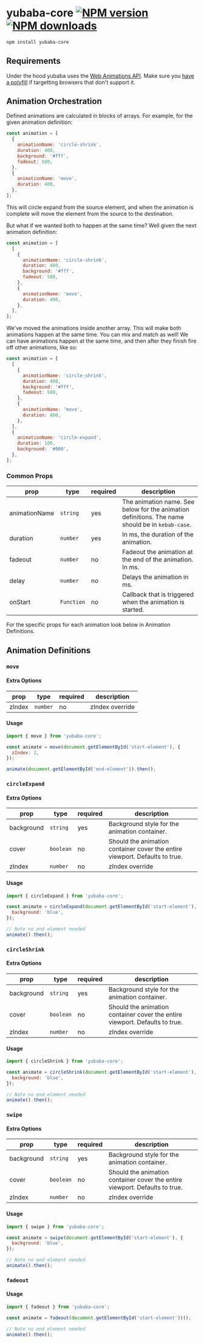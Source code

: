 # yubaba-core [![NPM version](http://img.shields.io/npm/v/yubaba-core.svg?style=flat-square)](https://www.npmjs.com/package/yubaba-core) [![NPM downloads](http://img.shields.io/npm/dm/yubaba-core.svg?style=flat-square)](https://www.npmjs.com/package/yubaba-core)

```sh
npm install yubaba-core
```

## Requirements

Under the hood yubaba uses the [Web Animations API](https://developer.mozilla.org/en-US/docs/Web/API/Web_Animations_API). Make sure you [have a polyfill](https://github.com/web-animations/web-animations-js) if targetting browsers that don't support it.

## Animation Orchestration

Defined animations are calculated in blocks of arrays. For example, for the given animation definition:

```javascript
const animation = [
  {
    animationName: 'circle-shrink',
    duration: 400,
    background: '#fff',
    fadeout: 500,
  },
  {
    animationName: 'move',
    duration: 400,
  },
];
```

This will circle expand from the source element, and when the animation is complete will move the element from the source to the destination.

But what if we wanted both to happen at the same time? Well given the next animation definition:

```javascript
const animation = [
  [
    {
      animationName: 'circle-shrink',
      duration: 400,
      background: '#fff',
      fadeout: 500,
    },
    {
      animationName: 'move',
      duration: 400,
    },
  ],
];
```

We've moved the animations inside another array. This will make both animations happen at the same time. You can mix and match as well! We can have animations happen at the same time, and then after they finish fire off other animations, like so:

```javascript
const animation = [
  [
    {
      animationName: 'circle-shrink',
      duration: 400,
      background: '#fff',
      fadeout: 500,
    },
    {
      animationName: 'move',
      duration: 400,
    },
  ],
  {
    animationName: 'circle-expand',
    duration: 100,
    background: '#000',
  },
];
```

### Common Props

| prop | type | required | description |
|-|-|-|-|
| animationName | `string` | yes | The animation name. See below for the animation definitions. The name should be in `kebab-case`. |
| duration | `number` | yes | In ms, the duration of the animation. |
| fadeout | `number` | no | Fadeout the animation at the end of the animation. In ms. |
| delay | `number` | no | Delays the animation in ms. |
| onStart | `Function` | no | Callback that is triggered when the animation is started. |

For the specific props for each animation look below in Animation Definitions.

## Animation Definitions

### `move`

#### Extra Options

| prop | type | required | description |
|-|-|-|-|
| zIndex | `number` | no | zIndex override |

#### Usage

```javascript
import { move } from 'yubaba-core';

const animate = move(document.getElementById('start-element'), {
  zIndex: 2,
});

animate(document.getElementById('end-element')).then();
```

### `circleExpand`

#### Extra Options

| prop | type | required | description |
|-|-|-|-|
| background | `string` | yes | Background style for the animation container. |
| cover | `boolean` | no | Should the animation container cover the entire viewport. Defaults to true. |
| zIndex | `number` | no | zIndex override |

#### Usage

```javascript
import { circleExpand } from 'yubaba-core';

const animate = circleExpand(document.getElementById('start-element'), {
  background: 'blue',
});

// Note no end element needed
animate().then();
```

### `circleShrink`

#### Extra Options

| prop | type | required | description |
|-|-|-|-|
| background | `string` | yes | Background style for the animation container. |
| cover | `boolean` | no | Should the animation container cover the entire viewport. Defaults to true. |
| zIndex | `number` | no | zIndex override |

#### Usage

```javascript
import { circleShrink } from 'yubaba-core';

const animate = circleShrink(document.getElementById('start-element'), {
  background: 'blue',
});

// Note no end element needed
animate().then();
```

### `swipe`

#### Extra Options

| prop | type | required | description |
|-|-|-|-|
| background | `string` | yes | Background style for the animation container. |
| cover | `boolean` | no | Should the animation container cover the entire viewport. Defaults to true. |
| zIndex | `number` | no | zIndex override |

#### Usage

```javascript
import { swipe } from 'yubaba-core';

const animate = swipe(document.getElementById('start-element'), {
  background: 'blue',
});

// Note no end element needed
animate().then();
```

### `fadeout`

#### Usage

```javascript
import { fadeout } from 'yubaba-core';

const animate = fadeout(document.getElementById('start-element'))();

// Note no end element needed
animate().then();
```
